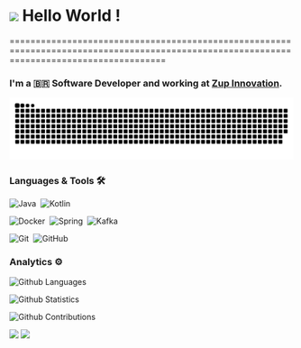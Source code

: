
<h1><img src="https://emojis.slackmojis.com/emojis/images/1531849430/4246/blob-sunglasses.gif?1531849430" width="30"/> Hello World ! </h1>
==========================================================================================================================================

### I'm a 🇧🇷  Software Developer  and working at [Zup Innovation](www.zup.com.br).

![Snake animation](https://github.com/oliboni/oliboni/blob/main/github-contribution-grid-snake.svg)
### Languages & Tools 🛠  

![Java](https://img.shields.io/badge/-Java-05122A?style=flat&logo=Java&logoColor=white)&nbsp;
![Kotlin](https://img.shields.io/badge/-Kotlin-05122A?style=flat&logo=kotlin)&nbsp;

![Docker](https://img.shields.io/badge/-Docker-05122A?style=flat&logo=docker)&nbsp;
![Spring](https://img.shields.io/badge/-Spring-05122A?style=flat&logo=spring&logoColor=white)&nbsp;
![Kafka](https://img.shields.io/badge/-Kafka-05122A?style=flat&logo=apache-kafka)&nbsp;

![Git](https://img.shields.io/badge/-Git-05122A?style=flat&logo=git)&nbsp;
![GitHub](https://img.shields.io/badge/-GitHub-05122A?style=flat&logo=github)&nbsp;

### Analytics ⚙️

![Github Languages](https://github-readme-stats.vercel.app/api/top-langs/?username=oliboni&layout=compact&count_private=true)

![Github Statistics](https://github-readme-stats.vercel.app/api/?username=oliboni&count_private=true&show_icons=true)

![Github Contributions](https://github-readme-streak-stats.herokuapp.com/?user=oliboni&hide_border=true)

<a href="https://bit.ly/2OCXbrH"><img src="https://img.shields.io/badge/-Rodrigo Oliboni-0077B5?style=flat&logo=Linkedin&logoColor=white"/></a>
<a href="mailto:oliboni@unochapeco.edu.br"><img src="https://img.shields.io/badge/-oliboni@unochapeco.edu.br-D14836?style=flat&logo=Gmail&logoColor=white"/></a>
</p>